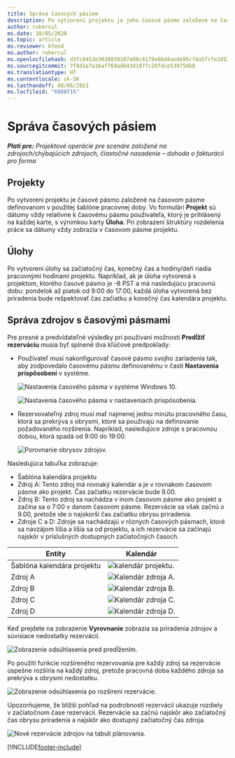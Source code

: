 ```yaml
---
title: Správa časových pásiem
description: Po vytvorení projektu je jeho časové pásmo založené na časovom pásme definovanom v použitej šablóne pracovnej doby.
author: ruhercul
ms.date: 10/05/2020
ms.topic: article
ms.reviewer: kfend
ms.author: ruhercul
ms.openlocfilehash: d3fc0453e3038839107a98c4179e6bd4aede95cf4a5fcfe2d52f823b83029485
ms.sourcegitcommit: 7f8d1e7a16af769adb43d1877c28fdce53975db8
ms.translationtype: HT
ms.contentlocale: sk-SK
ms.lasthandoff: 08/06/2021
ms.locfileid: "6988715"
---
```

# <a name="manage-time-zones"></a>Správa časových pásiem

_**Platí pre:** Projektové operácie pre scenáre založené na zdrojoch/chýbajúcich zdrojoch, čiastočné nasadenie – dohoda o fakturácii pro forma_


## <a name="projects"></a>Projekty

Po vytvorení projektu je časové pásmo založené na časovom pásme definovanom v použitej šablóne pracovnej doby. Vo formulári **Projekt** sú dátumy vždy relatívne k časovému pásmu používateľa, ktorý je prihlásený na každej karte, s výnimkou karty **Úloha**. Pri zobrazení štruktúry rozdelenia práce sa dátumy vždy zobrazia v časovom pásme projektu.

## <a name="tasks"></a>Úlohy

Po vytvorení úlohy sa začiatočný čas, konečný čas a hodiny/deň riadia pracovnými hodinami projektu. Napríklad, ak je úloha vytvorená s projektom, ktorého časové pásmo je -8 PST a má nasledujúcu pracovnú dobu: pondelok až piatok od 9:00 do 17:00, každá úloha vytvorená bez priradenia bude rešpektovať čas začiatku a konečný čas kalendára projektu.

## <a name="manage-resources-with-time-zones"></a>Správa zdrojov s časovými pásmami

Pre presné a predvídateľné výsledky pri používaní možnosti **Predĺžiť rezerváciu** musia byť splnené dva kľúčové predpoklady:  

- Používateľ musí nakonfigurovať časové pásmo svojho zariadenia tak, aby zodpovedalo časovému pásmu definovanému v časti **Nastavenia prispôsobení** v systéme.
 
  ![Nastavenia časového pásma v systéme Windows 10.](media/reconcile-assignments-03.png)

  ![Nastavenia časového pásma v nastaveniach prispôsobenia.](media/reconcile-assignments-04.png)
 
- Rezervovateľný zdroj musí mať najmenej jednu minútu pracovného času, ktorá sa prekrýva s obrysmi, ktoré sa používajú na definovanie požadovaného rozšírenia. Napríklad, nasledujúce zdroje s pracovnou dobou, ktorá spadá od 9:00 do 19:00. 

  ![Porovnanie obrysov zdrojov.](media/reconcile-assignments-05.png)

Nasledujúca tabuľka zobrazuje:

- Šablóna kalendára projektu
- Zdroj A: Tento zdroj má rovnaký kalendár a je v rovnakom časovom pásme ako projekt. Čas začiatku rezervácie bude 9.00.
- Zdroj B: Tento zdroj sa nachádza v inom časovom pásme ako projekt a začína sa o 7:00 v danom časovom pásme. Rezervácie sa však začnú o 9.00, pretože ide o najskorší čas začiatku obrysu priradenia.
- Zdroje C a D: Zdroje sa nachádzajú v rôznych časových pásmach, ktoré sa navzájom líšia a líšia sa od projektu, a ich rezervácie sa začínajú najskôr v príslušných dostupných začiatočných časoch.

|Entity  |Kalendár  |
|-|-|
|Šablóna kalendára projektu   | ![kalendár projektu.](media/reconcile-assignments-06.png) |
|Zdroj A  | ![Kalendár zdroja A.](media/reconcile-assignments-06.png) |
|Zdroj B  |  ![Kalendár zdroja B.](media/reconcile-assignments-07.png) |
|Zdroj C  |  ![Kalendár zdroja C.](media/reconcile-assignments-08.png) |
|Zdroj D  | ![Kalendár zdroja D.](media/reconcile-assignments-09.png)  |
 
Keď prejdete na zobrazenie **Vyrovnanie** zobrazia sa priradenia zdrojov a súvisiace nedostatky rezervácií.

![Zobrazenie odsúhlasenia pred predĺžením.](media/reconcile-assignments-10.png)

Po použití funkcie rozšíreného rezervovania pre každý zdroj sa rezervácie úspešne rozšíria na každý zdroj, pretože pracovná doba každého zdroja sa prekrýva s obrysmi nedostatku.

![Zobrazenie odsúhlasenia po rozšírení rezervácie.](media/reconcile-assignments-11.png) 

Upozorňujeme, že bližší pohľad na podrobnosti rezervácií ukazuje rozdiely v začiatočnom čase rezervácií. Rezervácie sa začnú najskôr ako začiatočný čas obrysu priradenia a najskôr ako dostupný začiatočný čas zdroja.

![Nové rezervácie zdrojov na tabuli plánovania.](media/reconcile-assignments-12.png)


[!INCLUDE[footer-include](../includes/footer-banner.md)]